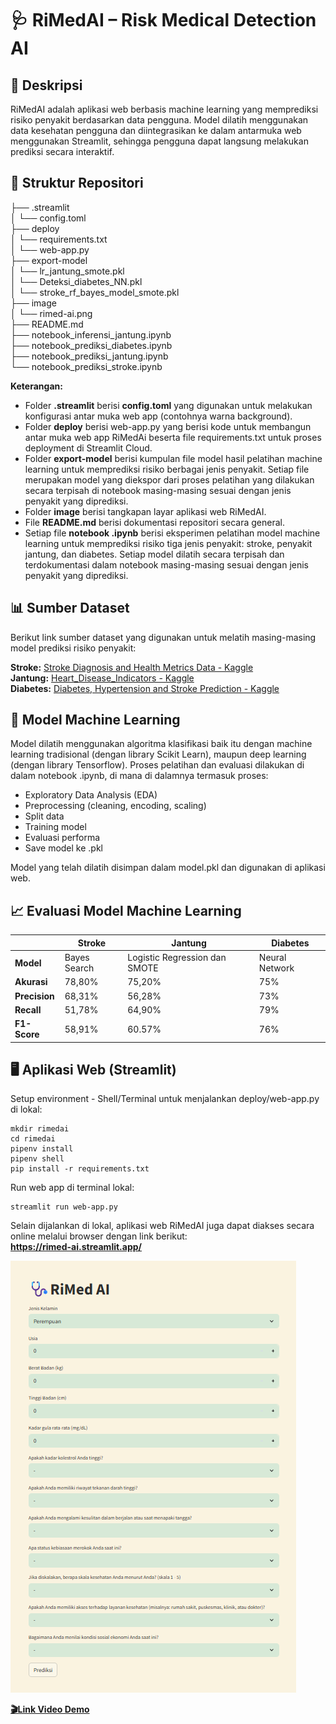 # 🩺 RiMedAI – Risk Medical Detection AI

## 📌 Deskripsi

RiMedAI adalah aplikasi web berbasis machine learning yang memprediksi risiko penyakit berdasarkan data pengguna. Model dilatih menggunakan data kesehatan pengguna dan diintegrasikan ke dalam antarmuka web menggunakan Streamlit, sehingga pengguna dapat langsung melakukan prediksi secara interaktif.


## 📁 Struktur Repositori

├── .streamlit <br>
│ └── config.toml <br>
├── deploy <br>
│ └── requirements.txt <br>
│ └── web-app.py <br>
├── export-model <br>
│ └── lr_jantung_smote.pkl <br>
│ └── Deteksi_diabetes_NN.pkl <br>
│ └── stroke_rf_bayes_model_smote.pkl <br>
├── image <br>
│ └── rimed-ai.png <br>
├── README.md <br>
├── notebook_inferensi_jantung.ipynb <br>
├── notebook_prediksi_diabetes.ipynb <br>
├── notebook_prediksi_jantung.ipynb <br>
└── notebook_prediksi_stroke.ipynb <br> 

**Keterangan:**
- Folder **.streamlit** berisi **config.toml** yang digunakan untuk melakukan konfigurasi antar muka web app (contohnya warna background).
- Folder **deploy** berisi web-app.py yang berisi kode untuk membangun antar muka web app RiMedAi beserta file requirements.txt untuk proses deployment di Streamlit Cloud. 
- Folder **export-model** berisi kumpulan file model hasil pelatihan machine learning untuk memprediksi risiko berbagai jenis penyakit. Setiap file merupakan model yang diekspor dari proses pelatihan yang dilakukan secara terpisah di notebook masing-masing sesuai dengan jenis penyakit yang diprediksi.
- Folder **image** berisi tangkapan layar aplikasi web RiMedAI.
- File **README.md** berisi dokumentasi repositori secara general.
- Setiap file **notebook .ipynb** berisi eksperimen pelatihan model machine learning untuk memprediksi risiko tiga jenis penyakit: stroke, penyakit jantung, dan diabetes. Setiap model dilatih secara terpisah dan terdokumentasi dalam notebook masing-masing sesuai dengan jenis penyakit yang diprediksi.

## 📊 Sumber Dataset
Berikut link sumber dataset yang digunakan untuk melatih masing-masing model prediksi risiko penyakit: 

**Stroke:** [Stroke Diagnosis and Health Metrics Data - Kaggle](https://www.kaggle.com/datasets/shriyashjagtap/stroke-diagnosis-and-health-metrics-data) <br>
**Jantung:** [Heart_Disease_Indicators - Kaggle](https://www.kaggle.com/datasets/bhaveshmisra/heart-disease-indicators/data) <br>
**Diabetes:** [Diabetes, Hypertension and Stroke Prediction - Kaggle](https://www.kaggle.com/datasets/prosperchuks/health-dataset?select=diabetes_data.csv)


## 🤖 Model Machine Learning
Model dilatih menggunakan algoritma klasifikasi baik itu dengan machine learning tradisional (dengan library Scikit Learn), maupun deep learning (dengan library Tensorflow). Proses pelatihan dan evaluasi dilakukan di dalam notebook .ipynb, di mana di dalamnya termasuk proses:

- Exploratory Data Analysis (EDA)
- Preprocessing (cleaning, encoding, scaling)
- Split data
- Training model
- Evaluasi performa
- Save model ke .pkl

Model yang telah dilatih disimpan dalam model.pkl dan digunakan di aplikasi web.

## 📈 Evaluasi Model Machine Learning


|               | Stroke       | Jantung                       | Diabetes       |
|---------------|--------------|-------------------------------|----------------|
| **Model**     | Bayes Search | Logistic Regression dan SMOTE | Neural Network |
| **Akurasi**   | 78,80%       | 75,20%                        | 75%            |
| **Precision** | 68,31%       | 56,28%                        | 73%            |
| **Recall**    | 51,78%       | 64,90%                        | 79%            |
| **F1-Score**  | 58,91%       | 60.57%                        | 76%            |


## 🖥️ Aplikasi Web (Streamlit)

Setup environment - Shell/Terminal untuk menjalankan deploy/web-app.py di lokal:

```
mkdir rimedai
cd rimedai
pipenv install
pipenv shell
pip install -r requirements.txt
```

Run web app di terminal lokal:
```
streamlit run web-app.py
```
Selain dijalankan di lokal, aplikasi web RiMedAI juga dapat diakses secara online melalui browser dengan link berikut: <br>
**https://rimed-ai.streamlit.app/**

<img src='https://raw.githubusercontent.com/RiMedAI/laskarai-capstone/refs/heads/main/image/rimed-ai.png'>

[**🎬Link Video Demo**](https://drive.google.com/file/d/1m_jrq05Wm9fm6i8Ac9C-SGyptW0gtf_6/view?usp=drive_link)
